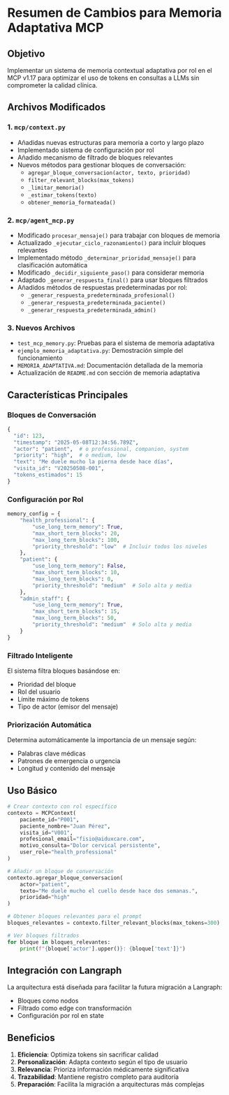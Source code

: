 # Resumen de Cambios para Memoria Adaptativa MCP

## Objetivo
Implementar un sistema de memoria contextual adaptativa por rol en el MCP v1.17 para optimizar el uso de tokens en consultas a LLMs sin comprometer la calidad clínica.

## Archivos Modificados

### 1. `mcp/context.py`
- Añadidas nuevas estructuras para memoria a corto y largo plazo
- Implementado sistema de configuración por rol
- Añadido mecanismo de filtrado de bloques relevantes
- Nuevos métodos para gestionar bloques de conversación:
  - `agregar_bloque_conversacion(actor, texto, prioridad)`
  - `filter_relevant_blocks(max_tokens)`
  - `_limitar_memoria()`
  - `_estimar_tokens(texto)`
  - `obtener_memoria_formateada()`

### 2. `mcp/agent_mcp.py`
- Modificado `procesar_mensaje()` para trabajar con bloques de memoria
- Actualizado `_ejecutar_ciclo_razonamiento()` para incluir bloques relevantes
- Implementado método `_determinar_prioridad_mensaje()` para clasificación automática
- Modificado `_decidir_siguiente_paso()` para considerar memoria
- Adaptado `_generar_respuesta_final()` para usar bloques filtrados
- Añadidos métodos de respuestas predeterminadas por rol:
  - `_generar_respuesta_predeterminada_profesional()`
  - `_generar_respuesta_predeterminada_paciente()`
  - `_generar_respuesta_predeterminada_admin()`

### 3. Nuevos Archivos
- `test_mcp_memory.py`: Pruebas para el sistema de memoria adaptativa
- `ejemplo_memoria_adaptativa.py`: Demostración simple del funcionamiento
- `MEMORIA_ADAPTATIVA.md`: Documentación detallada de la memoria
- Actualización de `README.md` con sección de memoria adaptativa

## Características Principales

### Bloques de Conversación
```python
{
  "id": 123,
  "timestamp": "2025-05-08T12:34:56.789Z",
  "actor": "patient",  # o professional, companion, system
  "priority": "high",  # o medium, low
  "text": "Me duele mucho la pierna desde hace días",
  "visita_id": "V20250508-001",
  "tokens_estimados": 15
}
```

### Configuración por Rol
```python
memory_config = {
    "health_professional": {
        "use_long_term_memory": True,
        "max_short_term_blocks": 20,
        "max_long_term_blocks": 100,
        "priority_threshold": "low"  # Incluir todos los niveles
    },
    "patient": {
        "use_long_term_memory": False,
        "max_short_term_blocks": 10,
        "max_long_term_blocks": 0,
        "priority_threshold": "medium"  # Solo alta y media
    },
    "admin_staff": {
        "use_long_term_memory": True,
        "max_short_term_blocks": 15,
        "max_long_term_blocks": 50,
        "priority_threshold": "medium"  # Solo alta y media
    }
}
```

### Filtrado Inteligente
El sistema filtra bloques basándose en:
- Prioridad del bloque
- Rol del usuario
- Límite máximo de tokens
- Tipo de actor (emisor del mensaje)

### Priorización Automática
Determina automáticamente la importancia de un mensaje según:
- Palabras clave médicas
- Patrones de emergencia o urgencia
- Longitud y contenido del mensaje

## Uso Básico

```python
# Crear contexto con rol específico
contexto = MCPContext(
    paciente_id="P001",
    paciente_nombre="Juan Pérez",
    visita_id="V001",
    profesional_email="fisio@aiduxcare.com",
    motivo_consulta="Dolor cervical persistente",
    user_role="health_professional"
)

# Añadir un bloque de conversación
contexto.agregar_bloque_conversacion(
    actor="patient",
    texto="Me duele mucho el cuello desde hace dos semanas.",
    prioridad="high"
)

# Obtener bloques relevantes para el prompt
bloques_relevantes = contexto.filter_relevant_blocks(max_tokens=300)

# Ver bloques filtrados
for bloque in bloques_relevantes:
    print(f"{bloque['actor'].upper()}: {bloque['text']}")
```

## Integración con Langraph
La arquitectura está diseñada para facilitar la futura migración a Langraph:
- Bloques como nodos
- Filtrado como edge con transformación
- Configuración por rol en state

## Beneficios

1. **Eficiencia**: Optimiza tokens sin sacrificar calidad
2. **Personalización**: Adapta contexto según el tipo de usuario
3. **Relevancia**: Prioriza información médicamente significativa
4. **Trazabilidad**: Mantiene registro completo para auditoría
5. **Preparación**: Facilita la migración a arquitecturas más complejas 